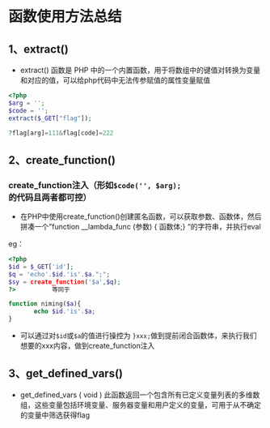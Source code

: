 # 函数使用方法总结

## 1、extract()

* extract() 函数是 PHP 中的一个内置函数，用于将数组中的键值对转换为变量和对应的值，可以给php代码中无法传参赋值的属性变量赋值

```php
<?php 
$arg = '';
$code = '';
extract($_GET["flag"]);

?flag[arg]=111&flag[code]=222
```

## 2、create_function()

### create_function注入（形如`$code('', $arg);`的代码且两者都可控）

* 在PHP中使用create_function()创建匿名函数，可以获取参数、函数体，然后拼凑一个”function __lambda_func (参数) { 函数体;} “的字符串，并执行eval   

eg：

```php
<?php
$id = $_GET['id'];
$q = 'echo'.$id.'is'.$a.";";
$sy = create_function('$a',$q);
?>    		等同于

function niming($a){
       echo $id.'is'.$a;
}
```

* 可以通过对`$id`或`$a`的值进行操控为 `}xxx;`做到提前闭合函数体，来执行我们想要的xxx内容，做到create_function注入

## 3、get_defined_vars()

* get_defined_vars ( void ) 此函数返回一个包含所有已定义变量列表的多维数组，这些变量包括环境变量、服务器变量和用户定义的变量，可用于从不确定的变量中筛选获得flag